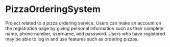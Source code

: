 # PizzaOrderingSystem
Project related to a  pizza ordering service. Users can make an account on  the registration page by giving personal information such as their complete  name, phone number, username, and password. Users who have registered  may be able to log in and use features such as ordering pizzas.  

